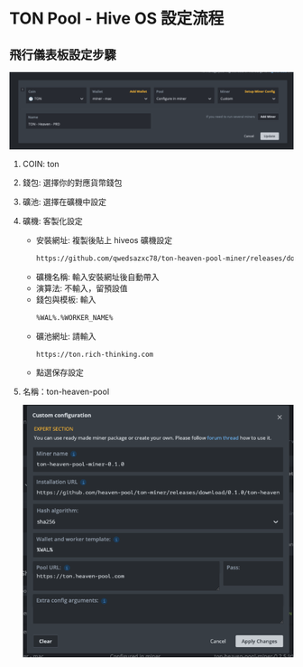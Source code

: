 # TON Pool - Hive OS 設定流程

## 飛行儀表板設定步驟

![alt text](https://github.com/heaven-pool/ton-miner/blob/0.1.0/docs/img/flightsheet.png)

1. COIN: ton
2. 錢包: 選擇你的對應貨幣錢包
3. 礦池: 選擇在礦機中設定
4. 礦機: 客製化設定
   - 安裝網址: 複製後貼上 hiveos 礦機設定
      ```sh
      https://github.com/qwedsazxc78/ton-heaven-pool-miner/releases/download/0.2.4/ton-heaven-pool-miner-0.2.4-hiveos.tar.gz
      ```
   - 礦機名稱: 輸入安裝網址後自動帶入
   - 演算法: 不輸入，留預設值
   - 錢包與模板: 輸入
      ```sh
      %WAL%.%WORKER_NAME%
      ```
   - 礦池網址: 請輸入
      ```sh
      https://ton.rich-thinking.com
      ```
   - 點選保存設定
5. 名稱：ton-heaven-pool

   ![alt text](https://github.com/heaven-pool/ton-miner/blob/0.1.0/docs/img/flightsheet-configuration.png)
